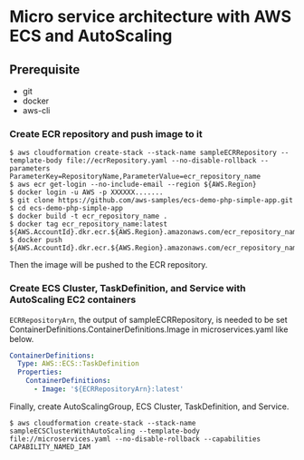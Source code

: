 # Micro service architecture with AWS ECS and AutoScaling

## Prerequisite

- git
- docker
- aws-cli

### Create ECR repository and push image to it

```shell
$ aws cloudformation create-stack --stack-name sampleECRRepository --template-body file://ecrRepository.yaml --no-disable-rollback --parameters ParameterKey=RepositoryName,ParameterValue=ecr_repository_name
$ aws ecr get-login --no-include-email --region ${AWS.Region}
$ docker login -u AWS -p XXXXXX.......
$ git clone https://github.com/aws-samples/ecs-demo-php-simple-app.git
$ cd ecs-demo-php-simple-app
$ docker build -t ecr_repository_name .
$ docker tag ecr_repository_name:latest ${AWS.AccountId}.dkr.ecr.${AWS.Region}.amazonaws.com/ecr_repository_name:latest
$ docker push ${AWS.AccountId}.dkr.ecr.${AWS.Region}.amazonaws.com/ecr_repository_name:latest
```
Then the image will be pushed to the ECR repository.

### Create ECS Cluster, TaskDefinition, and Service with AutoScaling EC2 containers

`ECRRepositoryArn`, the output of sampleECRRepository, is needed to be set ContainerDefinitions.ContainerDefinitions.Image in microservices.yaml like below.
```yaml
ContainerDefinitions:
  Type: AWS::ECS::TaskDefinition
  Properties:
    ContainerDefinitions:
      - Image: '${ECRRepositoryArn}:latest'
```
Finally, create AutoScalingGroup, ECS Cluster, TaskDefinition, and Service.
```shell
$ aws cloudformation create-stack --stack-name sampleECSClusterWithAutoScaling --template-body file://microservices.yaml --no-disable-rollback --capabilities CAPABILITY_NAMED_IAM
```
